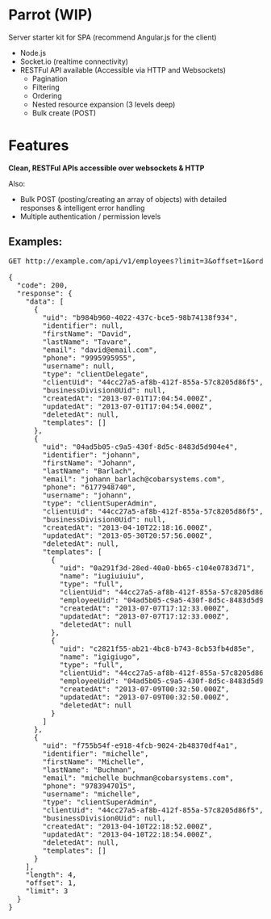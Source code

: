 Parrot (WIP)
======

Server starter kit for SPA (recommend Angular.js for the client)
- Node.js
- Socket.io (realtime connectivity)
- RESTFul API available (Accessible via HTTP and Websockets)
  - Pagination
  - Filtering
  - Ordering
  - Nested resource expansion (3 levels deep)
  - Bulk create (POST)

Features
========

<b>Clean, RESTFul APIs accessible over websockets & HTTP</b>

Also:
- Bulk POST (posting/creating an array of objects) with detailed responses & intelligent error handling
- Multiple authentication / permission levels

Examples:
---------
<pre>
GET http://example.com/api/v1/employees?limit=3&offset=1&order=[["firstName","asc"]]&expand=[{"resource":"templates"}]

{
  "code": 200,
  "response": {
    "data": [
      {
        "uid": "b984b960-4022-437c-bce5-98b74138f934",
        "identifier": null,
        "firstName": "David",
        "lastName": "Tavare",
        "email": "david@email.com",
        "phone": "9995995955",
        "username": null,
        "type": "clientDelegate",
        "clientUid": "44cc27a5-af8b-412f-855a-57c8205d86f5",
        "businessDivision0Uid": null,
        "createdAt": "2013-07-01T17:04:54.000Z",
        "updatedAt": "2013-07-01T17:04:54.000Z",
        "deletedAt": null,
        "templates": []
      },
      {
        "uid": "04ad5b05-c9a5-430f-8d5c-8483d5d904e4",
        "identifier": "johann",
        "firstName": "Johann",
        "lastName": "Barlach",
        "email": "johann_barlach@cobarsystems.com",
        "phone": "6177948740",
        "username": "johann",
        "type": "clientSuperAdmin",
        "clientUid": "44cc27a5-af8b-412f-855a-57c8205d86f5",
        "businessDivision0Uid": null,
        "createdAt": "2013-04-10T22:18:16.000Z",
        "updatedAt": "2013-05-30T20:57:56.000Z",
        "deletedAt": null,
        "templates": [
          {
            "uid": "0a291f3d-28ed-40a0-bb65-c104e0783d71",
            "name": "iugiuiuiu",
            "type": "full",
            "clientUid": "44cc27a5-af8b-412f-855a-57c8205d86f5",
            "employeeUid": "04ad5b05-c9a5-430f-8d5c-8483d5d904e4",
            "createdAt": "2013-07-07T17:12:33.000Z",
            "updatedAt": "2013-07-07T17:12:33.000Z",
            "deletedAt": null
          },
          {
            "uid": "c2821f55-ab21-4bc8-b743-8cb53fb4d85e",
            "name": "igigiugo",
            "type": "full",
            "clientUid": "44cc27a5-af8b-412f-855a-57c8205d86f5",
            "employeeUid": "04ad5b05-c9a5-430f-8d5c-8483d5d904e4",
            "createdAt": "2013-07-09T00:32:50.000Z",
            "updatedAt": "2013-07-09T00:32:50.000Z",
            "deletedAt": null
          }
        ]
      },
      {
        "uid": "f755b54f-e918-4fcb-9024-2b48370df4a1",
        "identifier": "michelle",
        "firstName": "Michelle",
        "lastName": "Buchman",
        "email": "michelle_buchman@cobarsystems.com",
        "phone": "9783947015",
        "username": "michelle",
        "type": "clientSuperAdmin",
        "clientUid": "44cc27a5-af8b-412f-855a-57c8205d86f5",
        "businessDivision0Uid": null,
        "createdAt": "2013-04-10T22:18:52.000Z",
        "updatedAt": "2013-04-10T22:18:54.000Z",
        "deletedAt": null,
        "templates": []
      }
    ],
    "length": 4,
    "offset": 1,
    "limit": 3
  }
}
</pre>
